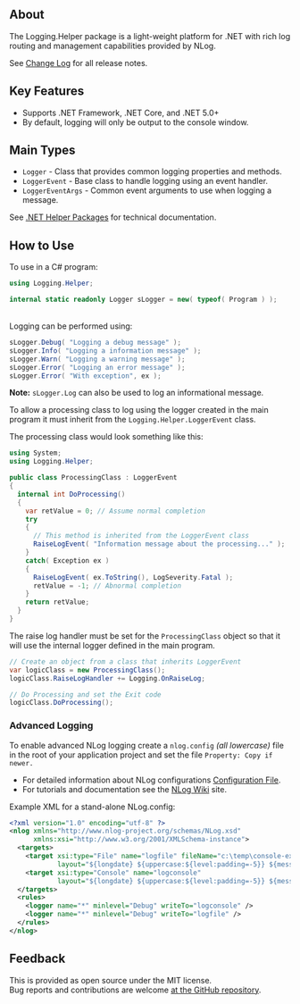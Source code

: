 ## About
The Logging.Helper package is a light-weight platform for .NET with rich log routing and management capabilities provided by NLog.

See [Change Log](https://github.com/KevinDHeath/NuGetPackages/tree/main/src/Helper/Logging.Helper#logginghelper) for all release notes.

## Key Features
- Supports .NET Framework, .NET Core, and .NET 5.0+
- By default, logging will only be output to the console window.

## Main Types
- `Logger` - Class that provides common logging properties and methods.
- `LoggerEvent` - Base class to handle logging using an event handler.
- `LoggerEventArgs` - Common event arguments to use when logging a message.

See [.NET Helper Packages](https://kevindheath.github.io/nuget/html/N_Logging_Helper.htm) for technical documentation.

## How to Use
To use in a C# program:
```c#
using Logging.Helper;

internal static readonly Logger sLogger = new( typeof( Program ) );
```
\
Logging can be performed using:
```c#
sLogger.Debug( "Logging a debug message" );
sLogger.Info( "Logging a information message" );
sLogger.Warn( "Logging a warning message" );
sLogger.Error( "Logging an error message" );
sLogger.Error( "With exception", ex );
```
**Note:** `sLogger.Log` can also be used to log an informational message.

To allow a processing class to log using the logger created in the main program it must inherit from the `Logging.Helper.LoggerEvent` class.

The processing class would look something like this:
```c#
using System;
using Logging.Helper;

public class ProcessingClass : LoggerEvent
{
  internal int DoProcessing()
  {
    var retValue = 0; // Assume normal completion
    try
    {
      // This method is inherited from the LoggerEvent class
      RaiseLogEvent( "Information message about the processing..." );
    }
    catch( Exception ex )
    {
      RaiseLogEvent( ex.ToString(), LogSeverity.Fatal );
      retValue = -1; // Abnormal completion
    }
    return retValue;
  }
}
```
The raise log handler must be set for the `ProcessingClass` object so that it will use the internal logger defined in the main program.

```c#
// Create an object from a class that inherits LoggerEvent
var logicClass = new ProcessingClass();
logicClass.RaiseLogHandler += Logging.OnRaiseLog;

// Do Processing and set the Exit code
logicClass.DoProcessing();
```
### Advanced Logging
To enable advanced NLog logging create a `nlog.config` _(all lowercase)_ file in the root of your application project and set the file `Property: Copy if newer.`

- For detailed information about NLog configurations [Configuration File](https://github.com/NLog/NLog/wiki/Configuration-file).
- For tutorials and documentation see the [NLog Wiki](https://github.com/nlog/nlog/wiki) site.

Example XML for a stand-alone NLog.config:
```xml
<?xml version="1.0" encoding="utf-8" ?>
<nlog xmlns="http://www.nlog-project.org/schemas/NLog.xsd"
      xmlns:xsi="http://www.w3.org/2001/XMLSchema-instance">
  <targets>
    <target xsi:type="File" name="logfile" fileName="c:\temp\console-example.log"
            layout="${longdate} ${uppercase:${level:padding=-5}} ${message}"/>
    <target xsi:type="Console" name="logconsole"
            layout="${longdate} ${uppercase:${level:padding=-5}} ${message}"/>
  </targets>
  <rules>
    <logger name="*" minlevel="Debug" writeTo="logconsole" />
    <logger name="*" minlevel="Debug" writeTo="logfile" />
  </rules>
</nlog>
```

## Feedback
This is provided as open source under the MIT license.\
Bug reports and contributions are welcome [at the GitHub repository](https://github.com/KevinDHeath/NuGetPackages).
